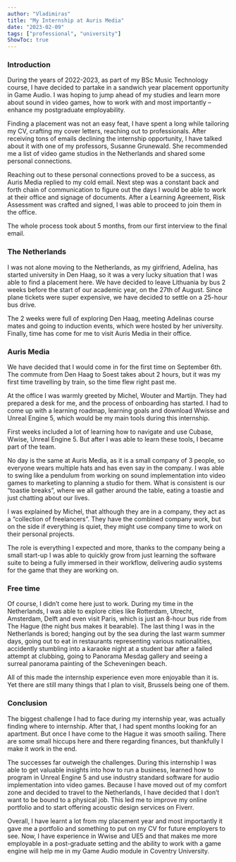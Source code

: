 ```yaml
---
author: "Vladimiras"
title: "My Internship at Auris Media"
date: "2023-02-09"
tags: ["professional", "university"]
ShowToc: true
---
```


### Introduction
During the years of 2022-2023, as part of my BSc Music Technology course, I have decided to partake in a sandwich year placement opportunity in Game Audio. I was hoping to jump ahead of my studies and learn more about sound in video games, how to work with and most importantly – enhance my postgraduate employability. 

Finding a placement was not an easy feat, I have spent a long while tailoring my CV, crafting my cover letters, reaching out to professionals. After receiving tons of emails declining the internship opportunity, I have talked about it with one of my professors, Susanne Grunewald. She recommended me a list of video game studios in the Netherlands and shared some personal connections.

Reaching out to these personal connections proved to be a success, as Auris Media replied to my cold email. Next step was a constant back and forth chain of communication to figure out the days I would be able to work at their office and signage of documents. After a Learning Agreement, Risk Assessment was crafted and signed, I was able to proceed to join them in the office.

The whole process took about 5 months, from our first interview to the final email.

### The Netherlands
I was not alone moving to the Netherlands, as my girlfriend, Adelina, has started university in Den Haag, so it was a very lucky situation that I was able to find a placement here. We have decided to leave Lithuania by bus 2 weeks before the start of our academic year, on the 27th of August. Since plane tickets were super expensive, we have decided to settle on a 25-hour bus drive.

The 2 weeks were full of exploring Den Haag, meeting Adelinas course mates and going to induction events, which were hosted by her university. Finally, time has come for me to visit Auris Media in their office. 

### Auris Media
We have decided that I would come in for the first time on September 6th. The commute from Den Haag to Soest takes about 2 hours, but it was my first time travelling by train, so the time flew right past me.

At the office I was warmly greeted by Michel, Wouter and Martijn. They had prepared a desk for me, and the process of onboarding has started. I had to come up with a learning roadmap, learning goals and download Wwisse and Unreal Engine 5, which would be my main tools during this internship.

First weeks included a lot of learning how to navigate and use Cubase, Wwise, Unreal Engine 5. But after I was able to learn these tools, I became part of the team.

No day is the same at Auris Media, as it is a small company of 3 people, so everyone wears multiple hats and has even say in the company. I was able to swing like a pendulum from working on sound implementation into video games to marketing to planning a studio for them. What is consistent is our “toastie breaks”, where we all gather around the table, eating a toastie and just chatting about our lives.

I was explained by Michel, that although they are in a company, they act as a “collection of freelancers”. They have the combined company work, but on the side if everything is quiet, they might use company time to work on their personal projects.

The role is everything I expected and more, thanks to the company being a small start-up I was able to quickly grow from just learning the software suite to being a fully immersed in their workflow, delivering audio systems for the game that they are working on.

### Free time
Of course, I didn’t come here just to work. During my time in the Netherlands, I was able to explore cities like Rotterdam, Utrecht, Amsterdam, Delft and even visit Paris, which is just an 8-hour bus ride from The Hague (the night bus makes it bearable). The last thing I was in the Netherlands is bored; hanging out by the sea during the last warm summer days, going out to eat in restaurants representing various nationalities, accidently stumbling into a karaoke night at a student bar after a failed attempt at clubbing, going to Panorama Mesdag gallery and seeing a surreal panorama painting of the Scheveningen beach.

All of this made the internship experience even more enjoyable than it is. Yet there are still many things that I plan to visit, Brussels being one of them.

### Conclusion
The biggest challenge I had to face during my internship year, was actually finding where to internship. After that, I had spent months looking for an apartment. But once I have come to the Hague it was smooth sailing. There are some small hiccups here and there regarding finances, but thankfully I make it work in the end.

The successes far outweigh the challenges. During this internship I was able to get valuable insights into how to run a business, learned how to program in Unreal Engine 5 and use industry standard software for audio implementation into video games. Because I have moved out of my comfort zone and decided to travel to the Netherlands, I have decided that I don’t want to be bound to a physical job. This led me to improve my online portfolio and to start offering acoustic design services on Fiverr.

Overall, I have learnt a lot from my placement year and most importantly it gave me a portfolio and something to put on my CV for future employers to see. Now, I have experience in Wwise and UE5 and that makes me more employable in a post-graduate setting and the ability to work with a game engine will help me in my Game Audio module in Coventry University.